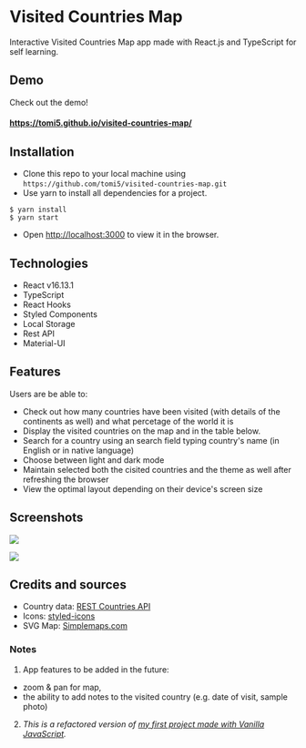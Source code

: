 # Visited Countries Map

Interactive Visited Countries Map app made with React.js and TypeScript for self learning.

## Demo

Check out the demo!

#### https://tomi5.github.io/visited-countries-map/

## Installation

- Clone this repo to your local machine using `https://github.com/tomi5/visited-countries-map.git`
- Use yarn to install all dependencies for a project.

```shell
$ yarn install
$ yarn start
```

- Open [http://localhost:3000](http://localhost:3000) to view it in the browser.

## Technologies

- React v16.13.1
- TypeScript
- React Hooks
- Styled Components
- Local Storage
- Rest API
- Material-UI

## Features

Users are be able to:

- Check out how many countries have been visited (with details of the continents as well) and what percetage of the world it is
- Display the visited countries on the map and in the table below.
- Search for a country using an search field typing country's name (in English or in native language)
- Choose between light and dark mode
- Maintain selected both the cisited countries and the theme as well after refreshing the browser
- View the optimal layout depending on their device's screen size

## Screenshots

![](appScreenshoot-dark.png)

![](appScreenshoot-light.png)

## Credits and sources

- Country data: [REST Countries API](https://restcountries.com/)
- Icons: [styled-icons](https://styled-icons.js.org/)
- SVG Map: [Simplemaps.com](http://simplemaps.com)

### Notes

1. App features to be added in the future:

- zoom & pan for map,
- the ability to add notes to the visited country (e.g. date of visit, sample photo)

2. _This is a refactored version of [my first project made with Vanilla JavaScript](https://github.com/tomi5/interactive_visited_countries_map)._
